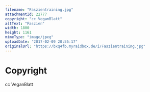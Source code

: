 ```yaml
---
filename: "Faszientraining.jpg"
attachmentId: 22777
copyright: "cc VeganBlatt"
altText: "Faszien"
width: 1800
height: 1161
mimeType: "image/jpeg"
uploadDate: "2017-02-09 20:55:17"
originalUrl: "https://bxq4fb.myraidbox.de/i/Faszientraining.jpg"
---
```


# Copyright

cc VeganBlatt
